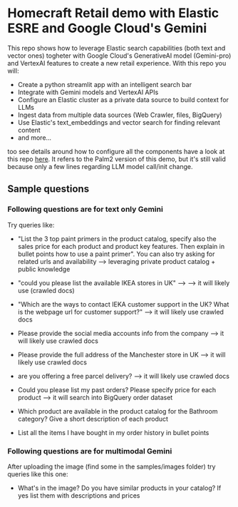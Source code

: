 # Homecraft Retail demo with Elastic ESRE and Google Cloud's Gemini

This repo shows how to leverage Elastic search capabilities (both text and vector ones) togheter with Google Cloud's GenerativeAI model (Gemini-pro) and VertexAI features to create a new retail experience. With this repo you will:

- Create a python streamlit app with an intelligent search bar
- Integrate with Gemini models and VertexAI APIs
- Configure an Elastic cluster as a private data source to build context for LLMs
- Ingest data from multiple data sources (Web Crawler, files, BigQuery)
- Use Elastic's text_embeddings and vector search for finding relevant content
- and more...

too see details around how to configure all the components have a look at this repo [here](https://github.com/valerioarvizzigno/homecraft_vertex_lab). It refers to the Palm2 version of this demo, but it's still valid because only a few lines regarding LLM model call/init change.

## Sample questions

### Following questions are for text only Gemini

Try queries like: 

- "List the 3 top paint primers in the product catalog, specify also the sales price for each product and product key features. Then explain in bullet points how to use a paint primer".
You can also try asking for related urls and availability --> leveraging private product catalog + public knowledge

- "could you please list the available IKEA stores in UK" --> --> it will likely use (crawled docs)

- "Which are the ways to contact IEKA customer support in the UK? What is the webpage url for customer support?" --> it will likely use crawled docs

- Please provide the social media accounts info from the company --> it will likely use crawled docs

- Please provide the full address of the Manchester store in UK --> it will likely use crawled docs

- are you offering a free parcel delivery? --> it will likely use crawled docs

- Could you please list my past orders? Please specify price for each product --> it will search into BigQuery order dataset

- Which product are available in the product catalog for the Bathroom category? Give a short description of each product

- List all the items I have bought in my order history in bullet points

### Following questions are for multimodal Gemini

After uploading the image (find some in the samples/images folder) try queries like this one:

- What's in the image? Do you have similar products in your catalog? If yes list them with descriptions and prices

